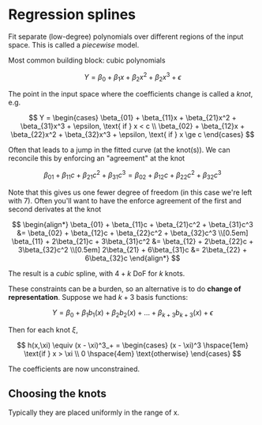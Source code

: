 # Regression splines

Fit separate (low-degree) polynomials over different regions of the input space.
This is called a *piecewise* model.

Most common building block: cubic polynomials

$$
Y = \beta_0 + \beta_1x + \beta_2x^2 + \beta_2x^3 + \epsilon
$$

The point in the input space where the coefficients change is called a *knot*,
e.g.

$$
Y = \begin{cases}
\beta_{01} + \beta_{11}x + \beta_{21}x^2 + \beta_{31}x^3 + \epsilon, \text{ if } x < c \\
\beta_{02} + \beta_{12}x + \beta_{22}x^2 + \beta_{32}x^3 + \epsilon, \text{ if } x \ge c
\end{cases}
$$

Often that leads to a jump in the fitted curve (at the knot(s)). We can
reconcile this by enforcing an "agreement" at the knot

$$
\beta_{01} + \beta_{11}c + \beta_{21}c^2 + \beta_{31}c^3 =
\beta_{02} + \beta_{12}c + \beta_{22}c^2 + \beta_{32}c^3
$$

Note that this gives us one fewer degree of freedom (in this case we're left
with 7). Often you'll want to have the enforce agreement of the first and second
derivates at the knot

$$
\begin{align*}
\beta_{01} + \beta_{11}c + \beta_{21}c^2 + \beta_{31}c^3 &=
\beta_{02} + \beta_{12}c + \beta_{22}c^2 + \beta_{32}c^3 \\[0.5em]
\beta_{11} + 2\beta_{21}c + 3\beta_{31}c^2 &=
\beta_{12} + 2\beta_{22}c + 3\beta_{32}c^2 \\[0.5em]
2\beta_{21} + 6\beta_{31}c &=
2\beta_{22} + 6\beta_{32}c
\end{align*}
$$

The result is a *cubic* spline, with $4 + k$ DoF for $k$ knots.

These constraints can be a burden, so an alternative is to do **change of 
representation**. Suppose we had $k + 3$ basis functions:

$$
Y = \beta_0 + \beta_1b_1(x) + \beta_2b_2(x) + \ldots + \beta_{k+3}b_{k+3}(x) + \epsilon
$$

Then for each knot $\xi$,

$$
h(x,\xi) \equiv (x - \xi)^3_+ = \begin{cases}
(x - \xi)^3 \hspace{1em} \text{if } x > \xi \\
0 \hspace{4em} \text{otherwise}
\end{cases}
$$

The coefficients are now unconstrained.

## Choosing the knots

Typically they are placed uniformly in the range of x.
